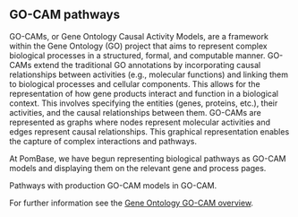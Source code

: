 ## GO-CAM pathways

GO-CAMs, or Gene Ontology Causal Activity Models, are a framework
within the Gene Ontology (GO) project that aims to represent complex
biological processes in a structured, formal, and computable
manner. GO-CAMs extend the traditional GO annotations by incorporating
causal relationships between activities (e.g., molecular functions)
and linking them to biological processes and cellular components. This
allows for the representation of how gene products interact and
function in a biological context. This involves specifying the
entities (genes, proteins, etc.), their activities, and the causal
relationships between them. GO-CAMs are represented as graphs where
nodes represent molecular activities and edges represent causal
relationships. This graphical representation enables the capture of
complex interactions and pathways.

At PomBase, we have begun representing biological pathways as GO-CAM
models and displaying them on the relevant gene and process pages.

Pathways with production GO-CAM models in GO-CAM.

For further information see the
[Gene Ontology GO-CAM overview](https://geneontology.org/docs/gocam-overview/).
